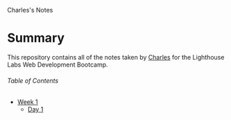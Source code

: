 Charles's Notes

# Summary
This repository contains all of the notes taken by [Charles](https://github.com/Charlesdigital) for the Lighthouse Labs Web Development Bootcamp.

###### Table of Contents

* [Week 1](/Week_1)
  * [Day 1](/Week_1/Day_1)